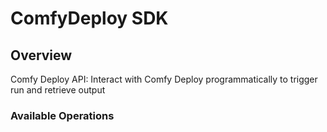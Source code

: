 # ComfyDeploy SDK


## Overview

Comfy Deploy API: Interact with Comfy Deploy programmatically to trigger run and retrieve output

### Available Operations

